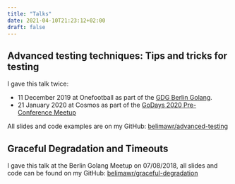 ```yaml
---
title: "Talks"
date: 2021-04-10T21:23:12+02:00
draft: false
---
```


## Advanced testing techniques: Tips and tricks for testing
I gave this talk twice:
* 11 December 2019
at Onefootball as part of the [GDG Berlin
Golang](https://www.meetup.com/golang-users-berlin/events/261420501/).
* 21 January 2020 at Cosmos as part of the [GoDays 2020 Pre-Conference
Meetup](https://www.meetup.com/de-DE/GoDays-Meetup-Group/events/267090712/)

All slides and code examples are on my GitHub:
[belimawr/advanced-testing](https://github.com/belimawr/advanced-testing)


## Graceful Degradation and Timeouts
I gave this talk at the Berlin Golang Meetup on 07/08/2018, all slides
and code can be found on my GitHub:
[belimawr/graceful-degradation](https://github.com/belimawr/graceful-degradation)

